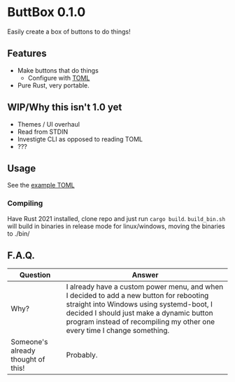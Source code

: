 # ButtBox 0.1.0
Easily create a box of buttons to do things!

## Features
  * Make buttons that do things
    * Configure with [TOML](./demo.toml)
  * Pure Rust, very portable.

## WIP/Why this isn't 1.0 yet
  * Themes / UI overhaul
  * Read from STDIN
  * Investigte CLI as opposed to reading TOML
  * ???
  
## Usage
See the [example TOML](./demo.toml)

### Compiling
Have Rust 2021 installed, clone repo and just run `cargo build`.
`build_bin.sh` will build in binaries in release mode for linux/windows, moving the binaries to ./bin/

## F.A.Q.
Question|Answer
---|---
Why?|I already have a custom power menu, and when I decided to add a new button for rebooting straight into Windows using systemd-boot, I decided I should just make a dynamic button program instead of recompiling my other one every time I change something.
Someone's already thought of this!|Probably.
